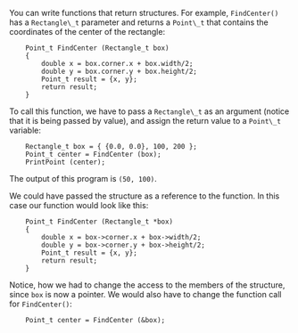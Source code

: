 You can write functions that return structures.  For example, `FindCenter()` has a `Rectangle\_t` parameter and returns a `Point\_t` that contains the coordinates of the center of the rectangle:

```code
    Point_t FindCenter (Rectangle_t box)
    {
        double x = box.corner.x + box.width/2;
        double y = box.corner.y + box.height/2;
        Point_t result = {x, y};
        return result;
    }
```
To call this function, we have to pass a `Rectangle\_t` as an argument (notice that it is being passed by value), and assign the return value to a `Point\_t` variable:

```code
    Rectangle_t box = { {0.0, 0.0}, 100, 200 };
    Point_t center = FindCenter (box);
    PrintPoint (center);
```
The output of this program is `(50, 100)`.

We could have passed the structure as a reference to the function. In this case our function would look like this:

```code
    Point_t FindCenter (Rectangle_t *box)
    {
        double x = box->corner.x + box->width/2;
        double y = box->corner.y + box->height/2;
        Point_t result = {x, y};
        return result;
    }
```
Notice, how we had to change the access to the members of the  structure, since `box` is now a pointer.  We would also have to change the function call for `FindCenter()`:

```code
    Point_t center = FindCenter (&box);
```